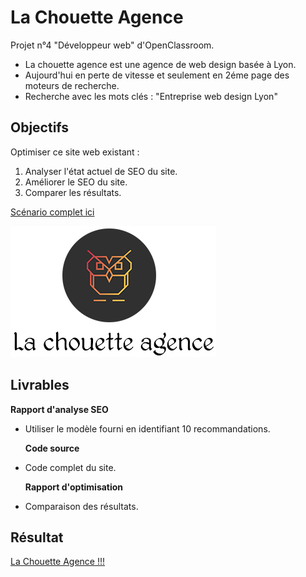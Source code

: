 # La Chouette Agence

Projet n°4 "Développeur web" d'OpenClassroom.

- La chouette agence est une agence de web design basée à Lyon.
- Aujourd'hui en perte de vitesse et seulement en 2éme page des moteurs de recherche.
- Recherche avec les mots clés : "Entreprise web design Lyon"

## Objectifs

Optimiser ce site web existant :

1. Analyser l'état actuel de SEO du site.
2. Améliorer le SEO du site.
3. Comparer les résultats.

[Scénario complet ici](https://openclassrooms.com/fr/paths/185/projects/638/assignment)

![screenshot du projet](./img/logo_02.png)

## Livrables

**Rapport d'analyse SEO**

- Utiliser le modèle fourni en identifiant 10 recommandations.

  **Code source**

- Code complet du site.

  **Rapport d'optimisation**

- Comparaison des résultats.

## Résultat

[La Chouette Agence !!!](https://fredtams79.github.io/FredTamarelle_4_18032021/)
